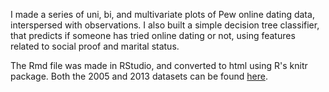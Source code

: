 I made a series of uni, bi, and multivariate plots of Pew online dating data, interspersed with observations.  I also built a simple decision tree classifier, that predicts if someone has tried online dating or not, using features related to social proof and marital status.

The Rmd file was made in RStudio, and converted to html using R's knitr package.  Both the 2005 and 2013 datasets can be found [here](http://www.pewinternet.org/datasets/).
